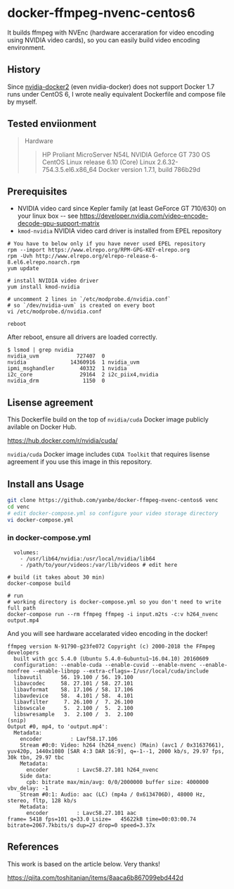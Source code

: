 # docker-ffmpeg-nvenc-centos6
It builds ffmpeg with NVEnc (hardware acceraration for video encoding using NVIDIA video cards),
 so you can easily build video encoding environment.


## History

Since [nvidia-docker2](https://github.com/NVIDIA/nvidia-docker) (even nvidia-docker) 
does not support Docker 1.7 runs under CentOS 6, I wrote nealiy equivalent 
Dockerfile and compose file by myself.

## Tested enviionment

> Hardware
>> HP Proliant MicroServer N54L
>> NVIDIA Geforce GT 730
> OS
>> CentOS Linux release 6.10 (Core)
>> Linux 2.6.32-754.3.5.el6.x86_64
> Docker
>> version 1.7.1, build 786b29d
 
## Prerequisites

- NVIDIA video card since Kepler family (at least GeForce GT 710/630) on your linux box
-- see https://developer.nvidia.com/video-encode-decode-gpu-support-matrix
- `kmod-nvidia` NVIDIA video card driver is installed from EPEL repository

```
# You have to below only if you have never used EPEL repository
rpm --import https://www.elrepo.org/RPM-GPG-KEY-elrepo.org
rpm -Uvh http://www.elrepo.org/elrepo-release-6-8.el6.elrepo.noarch.rpm 
yum update

# install NVIDIA video driver
yum install kmod-nvidia

# uncomment 2 lines in `/etc/modprobe.d/nvidia.conf` 
# so `/dev/nvidia-uvm` is created on every boot
vi /etc/modprobe.d/nvidia.conf

reboot
```

After reboot, ensure all drivers are loaded correctly.


```
$ lsmod | grep nvidia
nvidia_uvm            727407  0
nvidia              14360916  1 nvidia_uvm
ipmi_msghandler        40332  1 nvidia
i2c_core               29164  2 i2c_piix4,nvidia
nvidia_drm              1150  0

```

## Lisense agreement 

This Dockerfile build on the top of `nvidia/cuda` Docker image publicly avilable on Docker Hub.

https://hub.docker.com/r/nvidia/cuda/

`nvidia/cuda` Docker image includes `CUDA Toolkit` that requires lisense agreement
if you use this image in this repository.

## Install ans Usage

```sh
git clone https://github.com/yanbe/docker-ffmpeg-nvenc-centos6 venc
cd venc
# edit docker-compose.yml so configure your video storage directory
vi docker-compose.yml
```

### in docker-compose.yml
```
  volumes:
    - /usr/lib64/nvidia:/usr/local/nvidia/lib64
    - /path/to/your/videos:/var/lib/videos # edit here
```                                                    

```
# build (it takes about 30 min)
docker-compose build

# run
# working directory is docker-compose.yml so you don't need to write full path
docker-compose run --rm ffmpeg ffmpeg -i input.m2ts -c:v h264_nvenc output.mp4

```

And you will see hardware accelarated video encoding in the docker!

```
ffmpeg version N-91790-g23fe072 Copyright (c) 2000-2018 the FFmpeg developers
  built with gcc 5.4.0 (Ubuntu 5.4.0-6ubuntu1~16.04.10) 20160609
  configuration: --enable-cuda --enable-cuvid --enable-nvenc --enable-nonfree --enable-libnpp --extra-cflags=-I/usr/local/cuda/include
  libavutil      56. 19.100 / 56. 19.100
  libavcodec     58. 27.101 / 58. 27.101
  libavformat    58. 17.106 / 58. 17.106
  libavdevice    58.  4.101 / 58.  4.101
  libavfilter     7. 26.100 /  7. 26.100
  libswscale      5.  2.100 /  5.  2.100
  libswresample   3.  2.100 /  3.  2.100
(snip)
Output #0, mp4, to 'output.mp4':
  Metadata:
    encoder         : Lavf58.17.106
    Stream #0:0: Video: h264 (h264_nvenc) (Main) (avc1 / 0x31637661), yuv420p, 1440x1080 [SAR 4:3 DAR 16:9], q=-1--1, 2000 kb/s, 29.97 fps, 30k tbn, 29.97 tbc
    Metadata:
      encoder         : Lavc58.27.101 h264_nvenc
    Side data:
      cpb: bitrate max/min/avg: 0/0/2000000 buffer size: 4000000 vbv_delay: -1
    Stream #0:1: Audio: aac (LC) (mp4a / 0x6134706D), 48000 Hz, stereo, fltp, 128 kb/s
    Metadata:
      encoder         : Lavc58.27.101 aac
frame= 5418 fps=101 q=33.0 Lsize=   45622kB time=00:03:00.74 bitrate=2067.7kbits/s dup=27 drop=0 speed=3.37x

```

## References 

This work is based on the article below. Very thanks!

https://qiita.com/toshitanian/items/8aaca6b867099ebd442d
